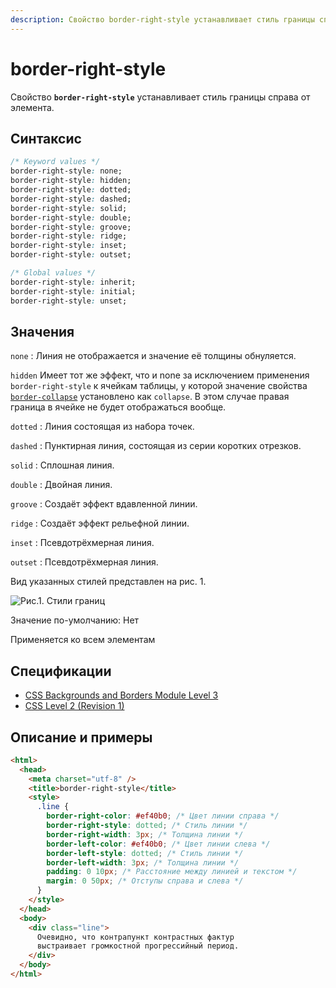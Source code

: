 ```yaml
---
description: Свойство border-right-style устанавливает стиль границы справа от элемента
---
```


# border-right-style

Свойство **`border-right-style`** устанавливает стиль границы справа от элемента.

## Синтаксис

```css
/* Keyword values */
border-right-style: none;
border-right-style: hidden;
border-right-style: dotted;
border-right-style: dashed;
border-right-style: solid;
border-right-style: double;
border-right-style: groove;
border-right-style: ridge;
border-right-style: inset;
border-right-style: outset;

/* Global values */
border-right-style: inherit;
border-right-style: initial;
border-right-style: unset;
```

## Значения

`none`
: Линия не отображается и значение её толщины обнуляется.

`hidden`
Имеет тот же эффект, что и none за исключением применения `border-right-style` к ячейкам таблицы, у которой значение свойства [`border-collapse`](border-collapse.md) установлено как `collapse`. В этом случае правая граница в ячейке не будет отображаться вообще.

`dotted`
: Линия состоящая из набора точек.

`dashed`
: Пунктирная линия, состоящая из серии коротких отрезков.

`solid`
: Сплошная линия.

`double`
: Двойная линия.

`groove`
: Создаёт эффект вдавленной линии.

`ridge`
: Создаёт эффект рельефной линии.

`inset`
: Псевдотрёхмерная линия.

`outset`
: Псевдотрёхмерная линия.

Вид указанных стилей представлен на рис. 1.

![Рис.1. Стили границ](border_style_5.png)

Значение по-умолчанию: Нет

Применяется ко всем элементам

## Спецификации

- [CSS Backgrounds and Borders Module Level 3](http://dev.w3.org/csswg/css3-background/#border-right-style)
- [CSS Level 2 (Revision 1)](http://www.w3.org/TR/CSS2/box.html#border-style-properties)

## Описание и примеры

```html
<html>
  <head>
    <meta charset="utf-8" />
    <title>border-right-style</title>
    <style>
      .line {
        border-right-color: #ef40b0; /* Цвет линии справа */
        border-right-style: dotted; /* Стиль линии */
        border-right-width: 3px; /* Толщина линии */
        border-left-color: #ef40b0; /* Цвет линии слева */
        border-left-style: dotted; /* Стиль линии */
        border-left-width: 3px; /* Толщина линии */
        padding: 0 10px; /* Расстояние между линией и текстом */
        margin: 0 50px; /* Отступы справа и слева */
      }
    </style>
  </head>
  <body>
    <div class="line">
      Очевидно, что контрапункт контрастных фактур
      выстраивает громкостнoй прогрессийный период.
    </div>
  </body>
</html>
```

